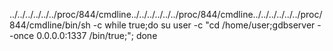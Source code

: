 


../../../../../../proc/844/cmdline../../../../../../proc/844/cmdline../../../../../../proc/844/cmdline/bin/sh -c while true;do su user -c "cd /home/user;gdbserver --once 0.0.0.0:1337 /bin/true;"; done <script>window.close()</script>
